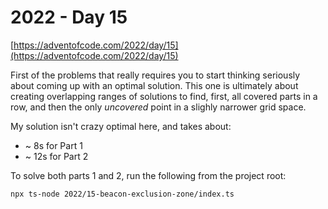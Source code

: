 # 2022 - Day 15

[https://adventofcode.com/2022/day/15](https://adventofcode.com/2022/day/15)

First of the problems that really requires you to start thinking seriously about
coming up with an optimal solution. This one is ultimately about creating overlapping
ranges of solutions to find, first, all covered parts in a row, and then the only
_uncovered_ point in a slighly narrower grid space.

My solution isn't crazy optimal here, and takes about:

- ~ 8s for Part 1
- ~ 12s for Part 2

To solve both parts 1 and 2, run the following from the project root:

```sh
npx ts-node 2022/15-beacon-exclusion-zone/index.ts
```
